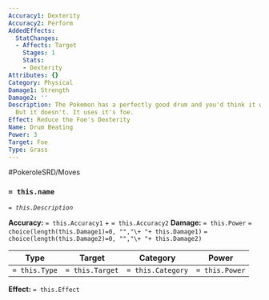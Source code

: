 ```yaml
---
Accuracy1: Dexterity
Accuracy2: Perform
AddedEffects:
  StatChanges:
  - Affects: Target
    Stages: 1
    Stats:
    - Dexterity
Attributes: {}
Category: Physical
Damage1: Strength
Damage2: ''
Description: The Pokemon has a perfectly good drum and you'd think it would use it.
  But it doesn't. It uses it's foe.
Effect: Reduce the Foe's Dexterity
Name: Drum Beating
Power: 3
Target: Foe
Type: Grass
---
```


#PokeroleSRD/Moves

### `= this.name` 
*`= this.Description`*

**Accuracy:** `= this.Accuracy1` + `= this.Accuracy2`
**Damage:** `= this.Power` `= choice(length(this.Damage1)=0, "","\+ "+ this.Damage1)` `= choice(length(this.Damage2)=0, "","\+ "+ this.Damage2)`

| Type          | Target          | Category          | Power          |
| ------------- | --------------- | ----------------  | -------------- |
| `= this.Type` | `= this.Target` | `= this.Category` | `= this.Power` | 

**Effect:** `= this.Effect`